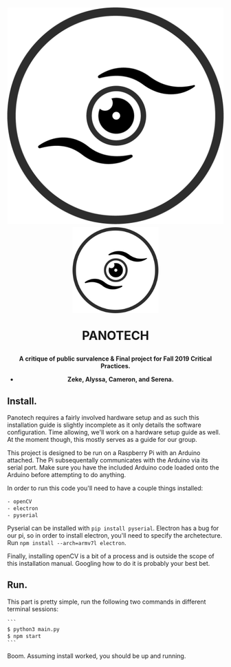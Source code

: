 <h1 align="center">

![Logo](LOGO.png)
<img src="LOGO.png" alt="Panotech Logo" width="200px"/>

PANOTECH

</h1><h4 align="center">

A critique of public survalence & Final project for Fall 2019
Critical Practices.

- Zeke, Alyssa, Cameron, and Serena.

</h4>

Install.
--------

Panotech requires a fairly involved hardware setup and as such this
installation guide is slightly incomplete as it only details the
software configuration. Time allowing, we'll work on a hardware setup
guide as well. At the moment though, this mostly serves as a guide for
our group.

This project is designed to be run on a Raspberry Pi with an Arduino
attached. The Pi subsequentally communicates with the Arduino via its
serial port. Make sure you have the included Arduino code loaded onto
the Arduino before attempting to do anything.

In order to run this code you'll need to have a couple things
installed:

	- openCV
	- electron
	- pyserial
	
Pyserial can be installed with `pip install pyserial`. Electron has a
bug for our pi, so in order to install electron, you'll need to
specify the archetecture. Run `npm install --arch=armv7l electron`.

Finally, installing openCV is a bit of a process and is outside the
scope of this installation manual. Googling how to do it is probably
your best bet.

Run.
----

This part is pretty simple, run the following two commands in
different terminal sessions:

	```
	$ python3 main.py
	$ npm start
	```
	
Boom. Assuming install worked, you should be up and running.
